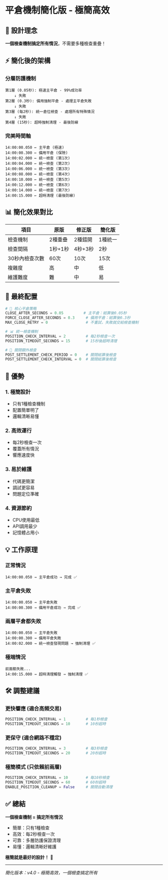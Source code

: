 # 平倉機制簡化版 - 極簡高效

## 🎯 **設計理念**
**一個檢查機制搞定所有情況**，不需要多種檢查重疊！

## ⚡ **簡化後的架構**

### 分層防護機制
```
第1層 (0.05秒): 極速主平倉 - 99%成功率
    ↓ 失敗
第2層 (0.3秒): 備用強制平倉 - 處理主平倉失敗
    ↓ 失敗  
第3層 (每2秒): 統一倉位檢查 - 處理所有特殊情況
    ↓ 失敗
第4層 (15秒): 超時強制清理 - 最後防線
```

### 完美時間軸
```
14:00:00.050 ← 主平倉 (極速)
14:00:00.300 ← 備用平倉 (保險)
14:00:02.000 ← 統一檢查 (第1次)
14:00:04.000 ← 統一檢查 (第2次)
14:00:06.000 ← 統一檢查 (第3次)
14:00:08.000 ← 統一檢查 (第4次)
14:00:10.000 ← 統一檢查 (第5次)
14:00:12.000 ← 統一檢查 (第6次)
14:00:14.000 ← 統一檢查 (第7次)
14:00:15.000 ← 超時清理 (最後防線)
```

## 📊 **簡化效果對比**

| 項目 | 原版 | 修正版 | 簡化版 |
|------|------|--------|--------|
| 檢查機制 | 2種重疊 | 2種錯開 | 1種統一 |
| 檢查間隔 | 1秒+1秒 | 4秒+3秒 | 2秒 |
| 30秒內檢查次數 | 60次 | 10次 | 15次 |
| 複雜度 | 高 | 中 | 低 |
| 維護難度 | 難 | 中 | 易 |

## 🔧 **最終配置**

```python
# 🎯 核心平倉策略
CLOSE_AFTER_SECONDS = 0.05         # 主平倉：結算後0.05秒
FORCE_CLOSE_AFTER_SECONDS = 0.3     # 備用平倉：結算後0.3秒
MAX_CLOSE_RETRY = 0                 # 不重試，失敗就交給檢查機制

# 📊 統一檢查機制
POSITION_CHECK_INTERVAL = 2         # 每2秒檢查一次
POSITION_TIMEOUT_SECONDS = 15       # 15秒後超時清理

# 🔄 關閉額外檢查
POST_SETTLEMENT_CHECK_PERIOD = 0    # 關閉結算後檢查
POST_SETTLEMENT_CHECK_INTERVAL = 0  # 關閉結算後檢查
```

## 🚀 **優勢**

### 1. **極簡設計**
- 只有1種檢查機制
- 配置簡單明了
- 邏輯清晰易懂

### 2. **高效運行**
- 每2秒檢查一次
- 覆蓋所有情況
- 響應速度快

### 3. **易於維護**
- 代碼更簡潔
- 調試更容易
- 問題定位準確

### 4. **資源節約**
- CPU使用最低
- API調用最少
- 記憶體占用小

## 💡 **工作原理**

### 正常情況
```
14:00:00.050 → 主平倉成功 → 完成 ✅
```

### 主平倉失敗
```
14:00:00.050 → 主平倉失敗
14:00:00.300 → 備用平倉成功 → 完成 ✅
```

### 兩層平倉都失敗
```
14:00:00.050 → 主平倉失敗
14:00:00.300 → 備用平倉失敗
14:00:02.000 → 統一檢查發現問題 → 強制清理 ✅
```

### 極端情況
```
前面都失敗...
14:00:15.000 → 超時清理觸發 → 強制清理 ✅
```

## 🛠️ **調整建議**

### 更快響應 (適合高頻交易)
```python
POSITION_CHECK_INTERVAL = 1         # 每1秒檢查
POSITION_TIMEOUT_SECONDS = 10       # 10秒超時
```

### 更保守 (適合網路不穩定)
```python
POSITION_CHECK_INTERVAL = 3         # 每3秒檢查  
POSITION_TIMEOUT_SECONDS = 20       # 20秒超時
```

### 極簡模式 (只依賴前兩層)
```python
POSITION_CHECK_INTERVAL = 10        # 每10秒檢查
POSITION_TIMEOUT_SECONDS = 60       # 60秒超時
ENABLE_POSITION_CLEANUP = False     # 關閉自動清理
```

## ✅ **總結**

**一個檢查機制 = 搞定所有情況**
- 簡單：只有1種檢查
- 高效：每2秒檢查一次
- 可靠：多層防護保證清理
- 易懂：邏輯清晰好維護

**極簡就是最好的設計！** 🚀

---
*簡化版本：v4.0 - 極簡高效，一個檢查搞定所有*